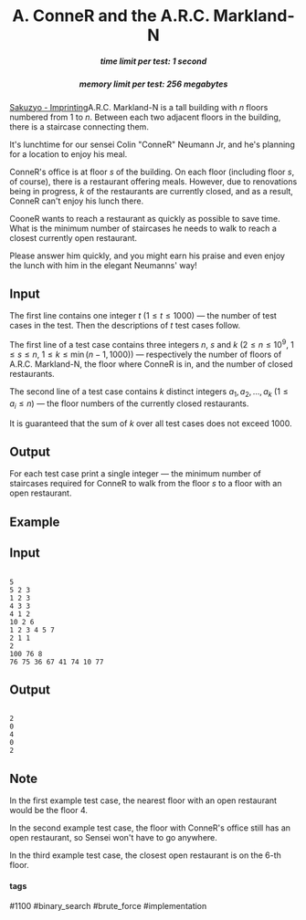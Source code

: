 <h1 style='text-align: center;'> A. ConneR and the A.R.C. Markland-N</h1>

<h5 style='text-align: center;'>time limit per test: 1 second</h5>
<h5 style='text-align: center;'>memory limit per test: 256 megabytes</h5>

[Sakuzyo - Imprinting](https://www.youtube.com/watch?v=55Ca6av1kAY)A.R.C. Markland-N is a tall building with $n$ floors numbered from $1$ to $n$. Between each two adjacent floors in the building, there is a staircase connecting them.

It's lunchtime for our sensei Colin "ConneR" Neumann Jr, and he's planning for a location to enjoy his meal.

ConneR's office is at floor $s$ of the building. On each floor (including floor $s$, of course), there is a restaurant offering meals. However, due to renovations being in progress, $k$ of the restaurants are currently closed, and as a result, ConneR can't enjoy his lunch there.

CooneR wants to reach a restaurant as quickly as possible to save time. What is the minimum number of staircases he needs to walk to reach a closest currently open restaurant.

Please answer him quickly, and you might earn his praise and even enjoy the lunch with him in the elegant Neumanns' way!

## Input

The first line contains one integer $t$ ($1 \le t \le 1000$) — the number of test cases in the test. Then the descriptions of $t$ test cases follow.

The first line of a test case contains three integers $n$, $s$ and $k$ ($2 \le n \le 10^9$, $1 \le s \le n$, $1 \le k \le \min(n-1, 1000)$) — respectively the number of floors of A.R.C. Markland-N, the floor where ConneR is in, and the number of closed restaurants.

The second line of a test case contains $k$ distinct integers $a_1, a_2, \ldots, a_k$ ($1 \le a_i \le n$) — the floor numbers of the currently closed restaurants.

It is guaranteed that the sum of $k$ over all test cases does not exceed $1000$.

## Output

For each test case print a single integer — the minimum number of staircases required for ConneR to walk from the floor $s$ to a floor with an open restaurant.

## Example

## Input


```

5
5 2 3
1 2 3
4 3 3
4 1 2
10 2 6
1 2 3 4 5 7
2 1 1
2
100 76 8
76 75 36 67 41 74 10 77

```
## Output


```

2
0
4
0
2

```
## Note

In the first example test case, the nearest floor with an open restaurant would be the floor $4$.

In the second example test case, the floor with ConneR's office still has an open restaurant, so Sensei won't have to go anywhere.

In the third example test case, the closest open restaurant is on the $6$-th floor.



#### tags 

#1100 #binary_search #brute_force #implementation 